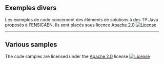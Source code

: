 ## Exemples divers

Les exemples de code concernent des éléments de solutions à des TP Java proposés à l'ENSICAEN. Ils sont placés sous licence [Apache 2.0](http://www.apache.org/licenses/LICENSE-2.0) [![License](https://img.shields.io/badge/License-Apache%202.0-blue.svg)](https://opensource.org/licenses/Apache-2.0)

-----

## Various samples

The code samples are licensed under the [Apache 2.0](http://www.apache.org/licenses/LICENSE-2.0) license [![License](https://img.shields.io/badge/License-Apache%202.0-blue.svg)](https://opensource.org/licenses/Apache-2.0)

